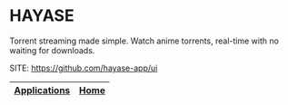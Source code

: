 # HAYASE

 Torrent streaming made simple. Watch anime torrents, real-time with no waiting for downloads.

 SITE: https://github.com/hayase-app/ui

 | [Applications](https://portable-linux-apps.github.io/apps.html) | [Home](https://portable-linux-apps.github.io)
 | --- | --- |
